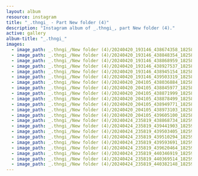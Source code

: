 ```yaml
---
layout: album
resource: instagram
title: "_.thngi_ - Part New folder (4)"
description: "Instagram album of _.thngi_, part New folder (4)."
active: gallery
album-title: "_.thngi_"
images:
  - image_path: _.thngi_/New folder (4)/20240420_193146_438674358_18258968797233157_7951052426845307951_n.jpg
  - image_path: _.thngi_/New folder (4)/20240420_193146_438848354_18258968845233157_8319970860004197964_n.jpg
  - image_path: _.thngi_/New folder (4)/20240420_193146_438868959_18258968824233157_13572898639895152_n.jpg
  - image_path: _.thngi_/New folder (4)/20240420_193146_438927537_18258968815233157_6694678234623260785_n.jpg
  - image_path: _.thngi_/New folder (4)/20240420_193146_438945154_18258968833233157_7484365139744224650_n.jpg
  - image_path: _.thngi_/New folder (4)/20240420_193146_439503319_18258968806233157_5585160785673346511_n.jpg
  - image_path: _.thngi_/New folder (4)/20240420_204105_438036884_18258975754233157_4848571956229210426_n.jpg
  - image_path: _.thngi_/New folder (4)/20240420_204105_438845977_18258975799233157_6983749654532633109_n.jpg
  - image_path: _.thngi_/New folder (4)/20240420_204105_438871999_18258975733233157_7167829945134119696_n.jpg
  - image_path: _.thngi_/New folder (4)/20240420_204105_438878499_18258975772233157_541093042698925073_n.jpg
  - image_path: _.thngi_/New folder (4)/20240420_204105_438949771_18258975796233157_4459239135864850667_n.jpg
  - image_path: _.thngi_/New folder (4)/20240420_204105_438973103_18258975769233157_458487107394188135_n.jpg
  - image_path: _.thngi_/New folder (4)/20240420_204105_439605100_18258975781233157_4149649278818387711_n.jpg
  - image_path: _.thngi_/New folder (4)/20240424_235819_438868734_18259454194233157_5351705609534501103_n.jpg
  - image_path: _.thngi_/New folder (4)/20240424_235819_439441903_18259454206233157_1663479683292613912_n.jpg
  - image_path: _.thngi_/New folder (4)/20240424_235819_439503405_18259454239233157_7161419673843975057_n.jpg
  - image_path: _.thngi_/New folder (4)/20240424_235819_439510294_18259454167233157_1563677787489051738_n.jpg
  - image_path: _.thngi_/New folder (4)/20240424_235819_439593691_18259454257233157_3538196913177219943_n.jpg
  - image_path: _.thngi_/New folder (4)/20240424_235819_439620464_18259454221233157_2548650693096927592_n.jpg
  - image_path: _.thngi_/New folder (4)/20240424_235819_440346919_18259454248233157_6670414256688906886_n.jpg
  - image_path: _.thngi_/New folder (4)/20240424_235819_440369514_18259454185233157_7682259395628820141_n.jpg
  - image_path: _.thngi_/New folder (4)/20240424_235819_440382148_18259454230233157_335000267626300634_n.jpg
---
```

